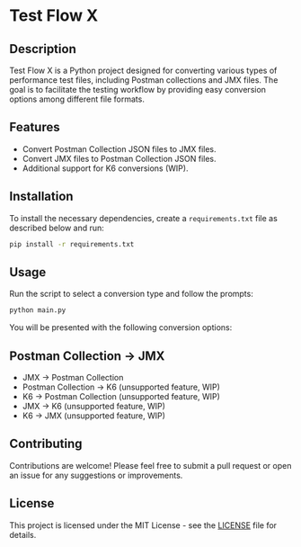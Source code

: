 # Test Flow X

## Description

Test Flow X is a Python project designed for converting various types of performance test files, including Postman collections and JMX files. The goal is to facilitate the testing workflow by providing easy conversion options among different file formats.

## Features

- Convert Postman Collection JSON files to JMX files.
- Convert JMX files to Postman Collection JSON files.
- Additional support for K6 conversions (WIP).

## Installation

To install the necessary dependencies, create a `requirements.txt` file as described below and run:

```bash
pip install -r requirements.txt
```

## Usage

Run the script to select a conversion type and follow the prompts:

```bash
python main.py
```

You will be presented with the following conversion options:

## Postman Collection -> JMX
* JMX -> Postman Collection
* Postman Collection -> K6 (unsupported feature, WIP)
* K6 -> Postman Collection (unsupported feature, WIP)
* JMX -> K6 (unsupported feature, WIP)
* K6 -> JMX (unsupported feature, WIP)


## Contributing
Contributions are welcome! Please feel free to submit a pull request or open an issue for any suggestions or improvements.

## License
This project is licensed under the MIT License - see the [LICENSE](LICENSE) file for details.

